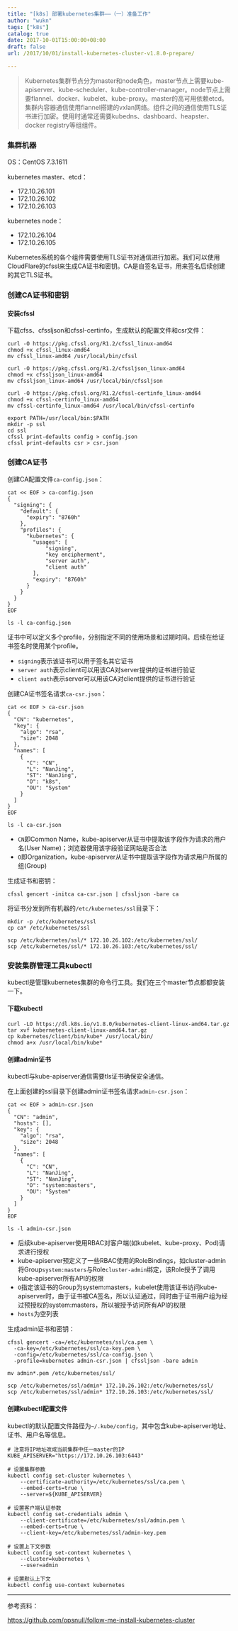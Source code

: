 ```yaml
---
title: "[k8s] 部署kubernetes集群——（一）准备工作"
author: "wukn"
tags: ["k8s"]
catalog: true
date: 2017-10-01T15:00:00+08:00
draft: false
url: /2017/10/01/install-kubernetes-cluster-v1.8.0-prepare/

---
```


> Kubernetes集群节点分为master和node角色，master节点上需要kube-apiserver、kube-scheduler、kube-controller-manager。node节点上需要flannel、docker、kubelet、kube-proxy。master的高可用依赖etcd。集群内容器通信使用flannel搭建的vxlan网络。组件之间的通信使用TLS证书进行加密。使用时通常还需要kubedns、dashboard、heapster、docker registry等组组件。

<!--more-->

### 集群机器

OS：CentOS 7.3.1611

kubernetes master、etcd：

* 172.10.26.101
* 172.10.26.102
* 172.10.26.103

kubernetes node：

* 172.10.26.104
* 172.10.26.105

Kubernetes系统的各个组件需要使用TLS证书对通信进行加密。我们可以使用CloudFlare的cfssl来生成CA证书和密钥。CA是自签名证书，用来签名后续创建的其它TLS证书。

### 创建CA证书和密钥

#### 安装cfssl

下载cfss、cfssljson和cfssl-certinfo，生成默认的配置文件和csr文件：

```shell
curl -O https://pkg.cfssl.org/R1.2/cfssl_linux-amd64
chmod +x cfssl_linux-amd64
mv cfssl_linux-amd64 /usr/local/bin/cfssl

curl -O https://pkg.cfssl.org/R1.2/cfssljson_linux-amd64
chmod +x cfssljson_linux-amd64
mv cfssljson_linux-amd64 /usr/local/bin/cfssljson

curl -O https://pkg.cfssl.org/R1.2/cfssl-certinfo_linux-amd64
chmod +x cfssl-certinfo_linux-amd64
mv cfssl-certinfo_linux-amd64 /usr/local/bin/cfssl-certinfo

export PATH=/usr/local/bin:$PATH
mkdir -p ssl
cd ssl
cfssl print-defaults config > config.json
cfssl print-defaults csr > csr.json
```

### 创建CA证书

创建CA配置文件`ca-config.json`：

```shell
cat << EOF > ca-config.json
{
  "signing": {
    "default": {
      "expiry": "8760h"
    },
    "profiles": {
      "kubernetes": {
        "usages": [
            "signing",
            "key encipherment",
            "server auth",
            "client auth"
        ],
        "expiry": "8760h"
      }
    }
  }
}
EOF

ls -l ca-config.json
```

证书中可以定义多个profile，分别指定不同的使用场景和过期时间。后续在给证书签名时使用某个profile。

* `signing`表示该证书可以用于签名其它证书
* `server auth`表示client可以用该CA对server提供的证书进行验证
* `client auth`表示server可以用该CA对client提供的证书进行验证

创建CA证书签名请求`ca-csr.json`：

```shell
cat << EOF > ca-csr.json
{
  "CN": "kubernetes",
  "key": {
    "algo": "rsa",
    "size": 2048
  },
  "names": [
    {
      "C": "CN",
      "L": "NanJing",
      "ST": "NanJing",
      "O": "k8s",
      "OU": "System"
    }
  ]
}
EOF

ls -l ca-csr.json
```

* `CN`即Common Name，kube-apiserver从证书中提取该字段作为请求的用户名(User Name)；浏览器使用该字段验证网站是否合法
* `O`即Organization，kube-apiserver从证书中提取该字段作为请求用户所属的组(Group)

生成证书和密钥：

```shell
cfssl gencert -initca ca-csr.json | cfssljson -bare ca
```

将证书分发到所有机器的`/etc/kubernetes/ssl`目录下：

```shell
mkdir -p /etc/kubernetes/ssl
cp ca* /etc/kubernetes/ssl

scp /etc/kubernetes/ssl/* 172.10.26.102:/etc/kubernetes/ssl/
scp /etc/kubernetes/ssl/* 172.10.26.103:/etc/kubernetes/ssl/
```

### 安装集群管理工具kubectl

kubectl是管理kubernetes集群的命令行工具。我们在三个master节点都都安装一下。

#### 下载kubectl

```shell
curl -LO https://dl.k8s.io/v1.8.0/kubernetes-client-linux-amd64.tar.gz
tar xvf kubernetes-client-linux-amd64.tar.gz
cp kubernetes/client/bin/kube* /usr/local/bin/
chmod a+x /usr/local/bin/kube*
```

#### 创建admin证书

kubectl与kube-apiserver通信需要tls证书确保安全通信。

在上面创建的ssl目录下创建admin证书签名请求`admin-csr.json`：

```shell
cat << EOF > admin-csr.json
{
  "CN": "admin",
  "hosts": [],
  "key": {
    "algo": "rsa",
    "size": 2048
  },
  "names": [
    {
      "C": "CN",
      "L": "NanJing",
      "ST": "NanJing",
      "O": "system:masters",
      "OU": "System"
    }
  ]
}
EOF

ls -l admin-csr.json
```

* 后续kube-apiserver使用RBAC对客户端(如kubelet、kube-proxy、Pod)请求进行授权
* kube-apiserver预定义了一些RBAC使用的RoleBindings，如cluster-admin将Group`system:masters`与Role`cluster-admin`绑定，该Role授予了调用kube-apiserver所有API的权限
* `O`指定该证书的Group为system:masters，kubelet使用该证书访问kube-apiserver时，由于证书被CA签名，所以认证通过，同时由于证书用户组为经过预授权的system:masters，所以被授予访问所有API的权限
* `hosts`为空列表

生成admin证书和密钥：

```shell
cfssl gencert -ca=/etc/kubernetes/ssl/ca.pem \
  -ca-key=/etc/kubernetes/ssl/ca-key.pem \
  -config=/etc/kubernetes/ssl/ca-config.json \
  -profile=kubernetes admin-csr.json | cfssljson -bare admin

mv admin*.pem /etc/kubernetes/ssl/

scp /etc/kubernetes/ssl/admin* 172.10.26.102:/etc/kubernetes/ssl/
scp /etc/kubernetes/ssl/admin* 172.10.26.103:/etc/kubernetes/ssl/
```

#### 创建kubectl配置文件

kubectl的默认配置文件路径为`~/.kube/config`，其中包含kube-apiserver地址、证书、用户名等信息。

```shell
# 注意将IP地址改成当前集群中任一master的IP
KUBE_APISERVER="https://172.10.26.103:6443"

# 设置集群参数
kubectl config set-cluster kubernetes \
    --certificate-authority=/etc/kubernetes/ssl/ca.pem \
    --embed-certs=true \
    --server=${KUBE_APISERVER}

# 设置客户端认证参数
kubectl config set-credentials admin \
    --client-certificate=/etc/kubernetes/ssl/admin.pem \
    --embed-certs=true \
    --client-key=/etc/kubernetes/ssl/admin-key.pem

# 设置上下文参数
kubectl config set-context kubernetes \
    --cluster=kubernetes \
    --user=admin

# 设置默认上下文
kubectl config use-context kubernetes
```

---

参考资料：

https://github.com/opsnull/follow-me-install-kubernetes-cluster

